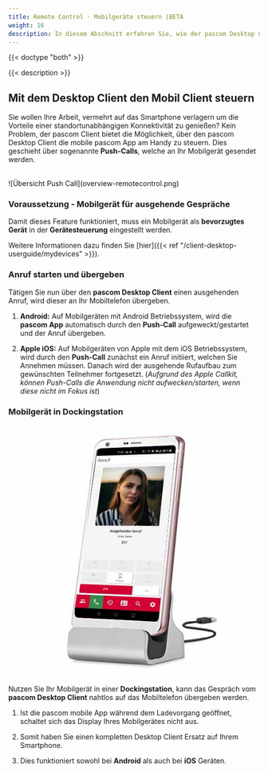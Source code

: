 ```yaml
---
title: Remote Control - Mobilgeräte steuern |BETA
weight: 16
description: In diesem Abschnitt erfahren Sie, wie der pascom Desktop Client die pascom Mobile App steuern kann.
---
```


{{< doctype "both" >}}
 
{{< description >}}


## Mit dem Desktop Client den Mobil Client steuern

Sie wollen Ihre Arbeit, vermehrt auf das Smartphone verlagern um die Vorteile einer standortunabhängigen Konnektivität zu genießen? Kein Problem, der pascom Client bietet die Möglichkeit, über den pascom Desktop Client die mobile pascom App am Handy zu steuern. Dies geschieht über sogenannte **Push-Calls**, welche an Ihr Mobilgerät gesendet werden.

</br>
![Übersicht Push Call](overview-remotecontrol.png)
</br>

### Voraussetzung - Mobilgerät für ausgehende Gespräche

Damit dieses Feature funktioniert, muss ein Mobilgerät als **bevorzugtes Gerät** in der **Gerätesteuerung** eingestellt werden. 

Weitere Informationen dazu finden Sie [hier]({{< ref "/client-desktop-userguide/mydevices" >}}).

### Anruf starten und übergeben

Tätigen Sie nun über den **pascom Desktop Client** einen ausgehenden Anruf, wird dieser an Ihr Mobiltelefon übergeben.

1. **Android:** Auf Mobilgeräten mit Android Betriebssystem, wird die **pascom App** automatisch durch den **Push-Call** aufgeweckt/gestartet und der Anruf übergeben.

2. **Apple iOS:** Auf Mobilgeräten von Apple mit dem iOS Betriebssystem, wird durch den **Push-Call** zunächst ein Anruf initiiert, welchen Sie Annehmen müssen. Danach wird der ausgehende Rufaufbau zum gewünschten Teilnehmer fortgesetzt. 
(*Aufgrund des Apple Callkit, können Push-Calls die Anwendung nicht aufwecken/starten, wenn diese nicht im Fokus ist*)

### Mobilgerät in Dockingstation

![Dockingstation](dockingstation.jpg?width=60%)
</br>

Nutzen Sie Ihr Mobilgerät in einer **Dockingstation**, kann das Gespräch vom **pascom Desktop Client** nahtlos auf das Mobiltelefon übergeben werden.

1. Ist die pascom mobile App während dem Ladevorgang geöffnet, schaltet sich das Display Ihres Mobilgerätes nicht aus.

2. Somit haben Sie einen kompletten Desktop Client Ersatz auf Ihrem Smartphone.

3. Dies funktioniert sowohl bei **Android** als auch bei **iOS** Geräten.

</br>
